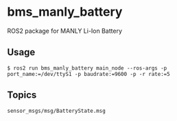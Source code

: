 # bms_manly_battery
ROS2 package for MANLY Li-Ion Battery

## Usage

```
$ ros2 run bms_manly_battery main_node --ros-args -p port_name:=/dev/ttyS1 -p baudrate:=9600 -p -r rate:=5
```

## Topics

```
sensor_msgs/msg/BatteryState.msg
```

